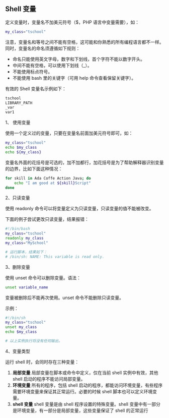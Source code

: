 ## Shell 变量

定义变量时，变量名不加美元符号（\$，PHP 语言中变量需要），如：

```bash
my_class="tschool"
```

注意，变量名和等号之间不能有空格，这可能和你熟悉的所有编程语言都不一样。同时，变量名的命名须遵循如下规则：

- 命名只能使用英文字母，数字和下划线，首个字符不能以数字开头。
- 中间不能有空格，可以使用下划线（\_）。
- 不能使用标点符号。
- 不能使用 bash 里的关键字（可用 help 命令查看保留关键字）。

有效的 Shell 变量名示例如下：

```bash
tschool
LIBRARY_PATH
_var
var1
```

1、 使用变量

使用一个定义过的变量，只要在变量名前面加美元符号即可，如：

```bash
my_class="tschool"
echo $my_class
echo ${my_class}
```

变量名外面的花括号是可选的，加不加都行，加花括号是为了帮助解释器识别变量的边界，比如下面这种情况：

```bash
for skill in Ada Coffe Action Java; do
    echo "I am good at ${skill}Script"
done
```

2、只读变量

使用 readonly 命令可以将变量定义为只读变量，只读变量的值不能被改变。

下面的例子尝试更改只读变量，结果报错：

```bash
#!/bin/bash
my_class="tschool"
readonly my_class
my_class="MySchool"

# 运行脚本，结果如下：
# /bin/sh: NAME: This variable is read only.
```

3、删除变量

使用 unset 命令可以删除变量。语法：

```bash
unset variable_name
```

变量被删除后不能再次使用。unset 命令不能删除只读变量。

示例：

```bash
#!/bin/sh
my_class="tschool"
unset my_class
echo $my_class

# 以上实例执行将没有任何输出。
```

4、变量类型

运行 shell 时，会同时存在三种变量：

1. **局部变量** 局部变量在脚本或命令中定义，仅在当前 shell 实例中有效，其他 shell 启动的程序不能访问局部变量。
2. **环境变量** 所有的程序，包括 shell 启动的程序，都能访问环境变量，有些程序需要环境变量来保证其正常运行。必要的时候 shell 脚本也可以定义环境变量。
3. **shell 变量** shell 变量是由 shell 程序设置的特殊变量。shell 变量中有一部分是环境变量，有一部分是局部变量，这些变量保证了 shell 的正常运行
